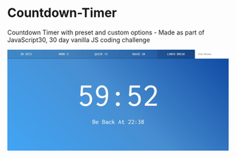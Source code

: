# Countdown-Timer
Countdown Timer with preset and custom options - Made as part of JavaScript30, 30 day vanilla JS coding challenge

![Countdown Timer Screenshot](./countdown-timer.jpg)
